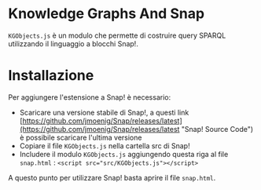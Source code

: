# Knowledge Graphs And Snap

`KGObjects.js` è un modulo che permette di costruire query SPARQL utilizzando il linguaggio a blocchi Snap!.

# Installazione
Per aggiungere l'estensione a Snap! è necessario:
- Scaricare una versione stabile di Snap!, a questi link [https://github.com/jmoenig/Snap/releases/latest](https://github.com/jmoenig/Snap/releases/latest "Snap! Source Code") è possibile scaricare l'ultima versione
- Copiare il file `KGObjects.js` nella cartella src di Snap!
- Includere il modulo `KGObjects.js` aggiungendo questa riga al file `snap.html` : 
  `<script src="src/KGObjects.js"></script>`

A questo punto per utilizzare Snap! basta aprire il file `snap.html`.